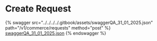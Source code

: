 # Create Request



{% swagger src="../../../../.gitbook/assets/swaggerQA_31_01_2025.json" path="/v1/commerce/requests" method="post" %}
[swaggerQA_31_01_2025.json](../../../../.gitbook/assets/swaggerQA_31_01_2025.json)
{% endswagger %}
